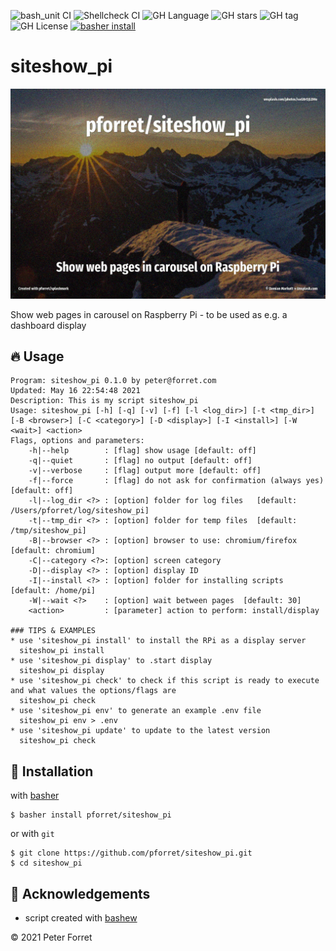 ![bash_unit CI](https://github.com/pforret/siteshow_pi/workflows/bash_unit%20CI/badge.svg)
![Shellcheck CI](https://github.com/pforret/siteshow_pi/workflows/Shellcheck%20CI/badge.svg)
![GH Language](https://img.shields.io/github/languages/top/pforret/siteshow_pi)
![GH stars](https://img.shields.io/github/stars/pforret/siteshow_pi)
![GH tag](https://img.shields.io/github/v/tag/pforret/siteshow_pi)
![GH License](https://img.shields.io/github/license/pforret/siteshow_pi)
[![basher install](https://img.shields.io/badge/basher-install-white?logo=gnu-bash&style=flat)](https://basher.gitparade.com/package/)

# siteshow_pi

![siteshow](assets/siteshow_pi.jpg)

Show web pages in carousel on Raspberry Pi - to be used as e.g. a dashboard display

## 🔥 Usage

```
Program: siteshow_pi 0.1.0 by peter@forret.com
Updated: May 16 22:54:48 2021
Description: This is my script siteshow_pi
Usage: siteshow_pi [-h] [-q] [-v] [-f] [-l <log_dir>] [-t <tmp_dir>] [-B <browser>] [-C <category>] [-D <display>] [-I <install>] [-W <wait>] <action>
Flags, options and parameters:
    -h|--help        : [flag] show usage [default: off]
    -q|--quiet       : [flag] no output [default: off]
    -v|--verbose     : [flag] output more [default: off]
    -f|--force       : [flag] do not ask for confirmation (always yes) [default: off]
    -l|--log_dir <?> : [option] folder for log files   [default: /Users/pforret/log/siteshow_pi]
    -t|--tmp_dir <?> : [option] folder for temp files  [default: /tmp/siteshow_pi]
    -B|--browser <?> : [option] browser to use: chromium/firefox  [default: chromium]
    -C|--category <?>: [option] screen category
    -D|--display <?> : [option] display ID
    -I|--install <?> : [option] folder for installing scripts  [default: /home/pi]
    -W|--wait <?>    : [option] wait between pages  [default: 30]
    <action>         : [parameter] action to perform: install/display

### TIPS & EXAMPLES
* use 'siteshow_pi install' to install the RPi as a display server
  siteshow_pi install
* use 'siteshow_pi display' to .start display
  siteshow_pi display
* use 'siteshow_pi check' to check if this script is ready to execute and what values the options/flags are
  siteshow_pi check
* use 'siteshow_pi env' to generate an example .env file
  siteshow_pi env > .env
* use 'siteshow_pi update' to update to the latest version
  siteshow_pi check
```

## 🚀 Installation

with [basher](https://github.com/basherpm/basher)

	$ basher install pforret/siteshow_pi

or with `git`

	$ git clone https://github.com/pforret/siteshow_pi.git
	$ cd siteshow_pi

## 📝 Acknowledgements

* script created with [bashew](https://github.com/pforret/bashew)

&copy; 2021 Peter Forret
